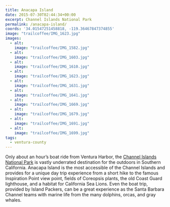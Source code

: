 ```yaml
---
title: Anacapa Island
date: 2015-07-30T02:44:34+00:00
excerpt: Channel Islands National Park
permalink: /anacapa-island/
coords: '34.01547251458818, -119.36467847374855'
image: "trailcoffee/IMG_1623.jpg"
images:
  - alt: 
    image: "trailcoffee/IMG_1582.jpg"
  - alt: 
    image: "trailcoffee/IMG_1603.jpg"
  - alt: 
    image: "trailcoffee/IMG_1610.jpg"
  - alt: 
    image: "trailcoffee/IMG_1623.jpg"
  - alt: 
    image: "trailcoffee/IMG_1631.jpg"
  - alt: 
    image: "trailcoffee/IMG_1641.jpg"
  - alt: 
    image: "trailcoffee/IMG_1669.jpg"
  - alt: 
    image: "trailcoffee/IMG_1679.jpg"
  - alt: 
    image: "trailcoffee/IMG_1691.jpg"
  - alt: 
    image: "trailcoffee/IMG_1699.jpg"
tags:
  - ventura-county
---
```

Only about an hour’s boat ride from Ventura Harbor, the <a href="http://www.nps.gov/chis/">Channel Islands National Park</a> is vastly underrated destination for the outdoors in Southern California. Anacapa Island is the most accessible of the Channel Islands and provides for a unique day trip experience from a short hike to the famous Inspiration Point view point, fields of Coreopsis plants, the old Coast Guard lighthouse, and a habitat for California Sea Lions. Even the boat trip, provided by Island Packers, can be a great experience as the Santa Barbara Channel teams with marine life from the many dolphins, orcas, and gray whales.


